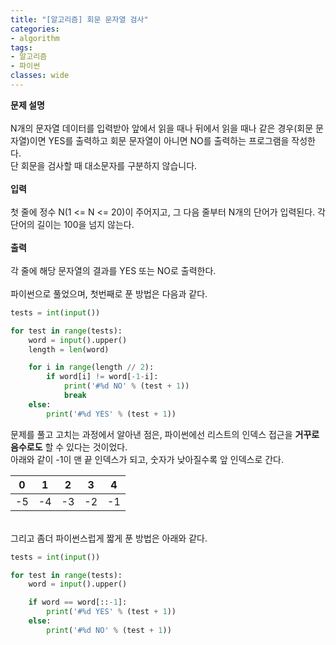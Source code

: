 ```yaml
---
title: "[알고리즘] 회문 문자열 검사"
categories:
- algorithm
tags:
- 알고리즘
- 파이썬
classes: wide
---
```



**문제 설명**
<br>
<br>N개의 문자열 데이터를 입력받아 앞에서 읽을 때나 뒤에서 읽을 때나 같은 경우(회문 문자열)이면 YES를 출력하고 회문 문자열이 아니면 NO를 출력하는 프로그램을 작성한다.
<br>단 회문을 검사할 때 대소문자를 구분하지 않습니다.
<br>
<br>**입력**
<br>
<br>첫 줄에 정수 N(1 <= N <= 20)이 주어지고, 그 다음 줄부터 N개의 단어가 입력된다. 각 단어의 길이는 100을 넘지 않는다.
<br>
<br>**출력**
<br>
<br>각 줄에 해당 문자열의 결과를 YES 또는 NO로 출력한다.
<br>
<br>파이썬으로 풀었으며, 첫번째로 푼 방법은 다음과 같다.

```python
tests = int(input())

for test in range(tests):
    word = input().upper()
    length = len(word)

    for i in range(length // 2):
        if word[i] != word[-1-i]:
            print('#%d NO' % (test + 1))
            break
    else:
        print('#%d YES' % (test + 1))

```

문제를 풀고 고치는 과정에서 알아낸 점은, 파이썬에선 리스트의 인덱스 접근을 **거꾸로 음수로도** 할 수 있다는 것이었다.
<br>아래와 같이 -1이 맨 끝 인덱스가 되고, 숫자가 낮아질수록 앞 인덱스로 간다.


|0|1|2|3|4|
|--|--|--|--|--|
|-5|-4|-3|-2|-1|


<br>그리고 좀더 파이썬스럽게 짧게 푼 방법은 아래와 같다.

```python
tests = int(input())

for test in range(tests):
    word = input().upper()

    if word == word[::-1]:
        print('#%d YES' % (test + 1))
    else:
        print('#%d NO' % (test + 1))
```

